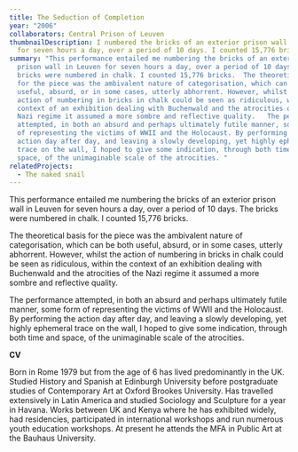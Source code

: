 ```yaml
---
title: The Seduction of Completion
year: "2006"
collaborators: Central Prison of Leuven
thumbnailDescription: I numbered the bricks of an exterior prison wall in Leuven
  for seven hours a day, over a period of 10 days. I counted 15,776 bricks.
summary: "This performance entailed me numbering the bricks of an exterior
  prison wall in Leuven for seven hours a day, over a period of 10 days. The
  bricks were numbered in chalk. I counted 15,776 bricks.  The theoretical basis
  for the piece was the ambivalent nature of categorisation, which can be both
  useful, absurd, or in some cases, utterly abhorrent. However, whilst the
  action of numbering in bricks in chalk could be seen as ridiculous, within the
  context of an exhibition dealing with Buchenwald and the atrocities of the
  Nazi regime it assumed a more sombre and reflective quality.   The performance
  attempted, in both an absurd and perhaps ultimately futile manner, some form
  of representing the victims of WWII and the Holocaust. By performing the
  action day after day, and leaving a slowly developing, yet highly ephemeral
  trace on the wall, I hoped to give some indication, through both time and
  space, of the unimaginable scale of the atrocities. "
relatedProjects:
  - The naked snail
---
```

This performance entailed me numbering the bricks of an exterior prison wall in Leuven for seven hours a day, over a period of 10 days. The bricks were numbered in chalk. I counted 15,776 bricks.

The theoretical basis for the piece was the ambivalent nature of categorisation, which can be both useful, absurd, or in some cases, utterly abhorrent. However, whilst the action of numbering in bricks in chalk could be seen as ridiculous, within the context of an exhibition dealing with Buchenwald and the atrocities of the Nazi regime it assumed a more sombre and reflective quality. 

The performance attempted, in both an absurd and perhaps ultimately futile manner, some form of representing the victims of WWII and the Holocaust. By performing the action day after day, and leaving a slowly developing, yet highly ephemeral trace on the wall, I hoped to give some indication, through both time and space, of the unimaginable scale of the atrocities. 

**CV** 

Born in Rome 1979 but from the age of 6 has lived predominantly in the UK. Studied History and Spanish at Edinburgh University before postgraduate studies of Contemporary Art at Oxford Brookes University. Has travelled extensively in Latin America and studied Sociology and Sculpture for a year in Havana. Works between UK and Kenya where he has exhibited widely, had residencies, participated in international workshops and run numerous youth education workshops. At present he attends the MFA in Public Art at the Bauhaus University.
